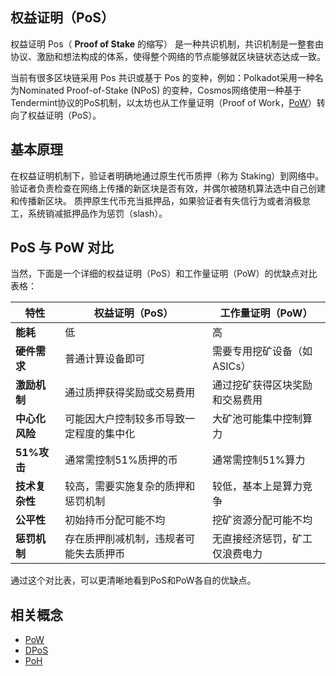 ## 权益证明（PoS）

权益证明 Pos（ **Proof of Stake** 的缩写） 是一种共识机制，共识机制是一整套由协议、激励和想法构成的体系，使得整个网络的节点能够就区块链状态达成一致。

当前有很多区块链采用 Pos 共识或基于 Pos 的变种，例如：Polkadot采用一种名为Nominated Proof-of-Stake (NPoS) 的变种，Cosmos网络使用一种基于Tendermint协议的PoS机制，以太坊也从工作量证明（Proof of Work，[PoW](https://learnblockchain.cn/tags/POW)）转向了权益证明（PoS）。

## 基本原理

在权益证明机制下，验证者明确地通过原生代币质押（称为 Staking）到网络中。验证者负责检查在网络上传播的新区块是否有效，并偶尔被随机算法选中自己创建和传播新区块。 质押原生代币充当抵押品，如果验证者有失信行为或者消极怠工，系统销减抵押品作为惩罚（slash）。 

## PoS 与 PoW  对比

当然，下面是一个详细的权益证明（PoS）和工作量证明（PoW）的优缺点对比表格：

| **特性**       | **权益证明（PoS）**                      | **工作量证明（PoW）**          |
| -------------- | ---------------------------------------- | ------------------------------ |
| **能耗**       | 低                                       | 高                             |
| **硬件需求**   | 普通计算设备即可                         | 需要专用挖矿设备（如ASICs）    |
| **激励机制**   | 通过质押获得奖励或交易费用               | 通过挖矿获得区块奖励和交易费用 |
| **中心化风险** | 可能因大户控制较多币导致一定程度的集中化 | 大矿池可能集中控制算力         |
| **51%攻击**    | 通常需控制51%质押的币                    | 通常需控制51%算力              |
| **技术复杂性** | 较高，需要实施复杂的质押和惩罚机制       | 较低，基本上是算力竞争         |
| **公平性**     | 初始持币分配可能不均                     | 挖矿资源分配可能不均           |
| **惩罚机制**   | 存在质押削减机制，违规者可能失去质押币   | 无直接经济惩罚，矿工仅浪费电力 |


通过这个对比表，可以更清晰地看到PoS和PoW各自的优缺点。

## 相关概念
- [PoW](https://learnblockchain.cn/tags/PoW)
- [DPoS](https://learnblockchain.cn/tags/DPoS)
- [PoH](https://learnblockchain.cn/tags/PoH)